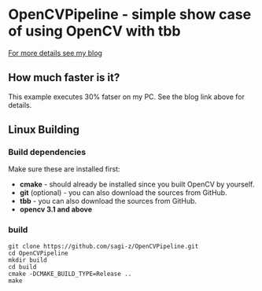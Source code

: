OpenCVPipeline - simple show case of using OpenCV with tbb
==========================================================

[For more details see my blog](https://www.theimpossiblecode.com/blog/faster-opencv-smiles-tbb "the impossible code")

How much faster is it?
----------------------
This example executes 30% fatser on my PC. See the blog link above for details.

## Linux Building
### Build dependencies
Make sure these are installed first:
* **cmake** - should already be installed since you built OpenCV by yourself.
* **git** (optional) - you can also download the sources from GitHub.
* **tbb** - you can also download the sources from GitHub.
* **opencv 3.1 and above**

### build
```
git clone https://github.com/sagi-z/OpenCVPipeline.git
cd OpenCVPipeline
mkdir build
cd build
cmake -DCMAKE_BUILD_TYPE=Release ..
make
```
